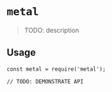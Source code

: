 # `metal`

> TODO: description

## Usage

```
const metal = require('metal');

// TODO: DEMONSTRATE API
```

